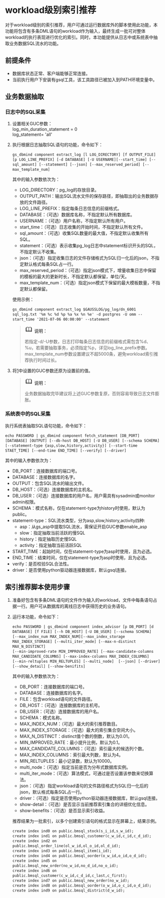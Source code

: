 # workload级别索引推荐<a name="ZH-CN_TOPIC_0296549248"></a>

对于workload级别的索引推荐，用户可通过运行数据库外的脚本使用此功能，本功能将包含有多条DML语句的workload作为输入，最终生成一批可对整体workload的执行表现进行优化的索引。同时，本功能提供从日志中或系统表中抽取业务数据SQL流水的功能。

## 前提条件<a name="section18679102695014"></a>

-   数据库状态正常、客户端能够正常连接。
-   当前执行用户下安装有gsql工具，该工具路径已被加入到PATH环境变量中。



## 业务数据抽取<a name="section183663372522"></a>

### 日志中的SQL采集

1.  <a name="li541620573521"></a>设置相关GUC参数：  
    log\_min\_duration\_statement = 0  
    log\_statement= 'all'
2.  执行根据日志抽取SQL语句的功能，命令如下：

    ```
    gs_dbmind component extract_log [l LOG_DIRECTORY] [f OUTPUT_FILE] [p LOG_LINE_PREFIX] [-d DATABASE] [-U USERNAME][--start_time] [--sql_amount] [--statement] [--json] [--max_reserved_period] [--max_template_num]
    ```

    其中的输入参数依次为：

    -   LOG\_DIRECTORY：pg\_log的存放目录。
    -   OUTPUT\_PATH：输出SQL流水文件的保存路径，即抽取出的业务数据存放的文件路径。
    -   LOG\_LINE\_PREFIX：指定每条日志信息的前缀格式。
    -   DATABASE：（可选）数据库名称，不指定默认所有数据库。
    -   USERNAME：（可选）用户名称，不指定默认所有用户。
    -   start\_time：（可选）日志收集的开始时间，不指定默认所有文件。
    -   sql\_amount：（可选）收集SQL数量的最大值，不指定默认收集所有SQL。
    -   statement：（可选）表示收集pg\_log日志中statement标识开头的SQL，不指定默认不收集。
    -   json：（可选）指定收集日志的文件存储格式为SQL归一化后的json，不指定默认格式每条SQL占一行。
    -   max\_reserved\_period：（可选）指定json模式下，增量收集日志中保留的模板的最大的更新时长，不指定默认都保留，单位/天。
    -   max\_template\_num：（可选）指定json模式下保留的最大模板数量，不指定默认都保留。

    使用示例：

    ```
    gs_dbmind component extract_log $GAUSSLOG/pg_log/dn_6001 sql_log.txt '%m %c %d %p %a %x %n %e' -d postgres -U omm --start_time '2021-07-06 00:00:00' --statement
    ```

    >![](public_sys-resources/icon-note.png) **说明：** 
    >
    >若指定-d/-U参数，日志打印每条日志信息的前缀格式需包含%d、%u，若需要抽取事务，必须指定%p，详见log\_line\_prefix参数。max\_template\_num参数设置建议不超5000条，避免workload索引推荐执行时间过长。

3.  将[1](#li541620573521)中设置的GUC参数还原为设置前的值。  
    >![](public_sys-resources/icon-note.png) **说明：**   
    >   
    >业务数据抽取完毕建议将上述GUC参数复原，否则容易导致日志文件膨胀。

### 系统表中的SQL采集
执行系统表抽取SQL语句功能，命令如下：
```
echo PASSWORD | gs_dbmind component fetch_statement [DB_PORT] [DATABASE] [OUTPUT] [--db-host DB_HOST] [-U DB_USER] [--schema SCHEMA]
[--statement-type {asp,slow,history,activity}] [--start-time STAET_TIME] [--end-time END_TIME] [--verify] [--driver]
```

其中的输入参数依次为：    
-   DB\_PORT：连接数据库的端口号。
-   DATABASE：连接数据库的名字。
-   OUTPUT：包含SQL流水的输出文件。
-   DB\_HOST：（可选）连接数据库的主机名。
-   DB\_USER：（可选）连接数据库的用户名，用户需具有sysadmin或monitor admin权限。
-   SCHEMA：模式名称，仅在statement-type为history时使用，默认为public。
-   statement-type：SQL流水类型，分为asp,slow,history,activity四种:  
    -  asp：从gs_asp中提取SQL流水，需保证开启GUC参数enable_asp
    -  slow：指定抽取当前活跃的慢SQL
    -  history：指定抽取历史慢SQL
    -  activity：指定抽取当前活跃SQL
-   START\_TIME：起始时间，仅在statement-type为asp时使用，且为必选。
-   END\_TIME：结束时间，仅在statement-type为asp时使用，且为必选。
-   verify：是否校验SQL合法性。
-   driver：是否使用python驱动器连接数据库，默认gsql连接。

## 索引推荐脚本使用步骤<a name="section174995305018"></a>

1.  准备好包含有多条DML语句的文件作为输入的workload，文件中每条语句占据一行。用户可从数据库的离线日志中获得历史的业务语句。
2.  运行本功能，命令如下：

    ```
    echo PASSWORD | gs_dbmind component index_advisor [p DB_PORT] [d DATABASE] [f FILE] [--h DB_HOST] [-U DB_USER] [--schema SCHEMA]
    [--max_index_num MAX_INDEX_NUM][--max_index_storage MAX_INDEX_STORAGE] [--multi_iter_mode] [--max-n-distinct MAX_N_DISTINCT]
    [--min-improved-rate MIN_IMPROVED_RATE] [--max-candidate-columns MAX_CANDIDATE_COLUMNS] [--max-index-columns MAX_INDEX_COLUMNS] 
    [--min-reltuples MIN_RELTUPLES] [--multi_node]  [--json] [--driver] [--show_detail] [--show-benifits]
    ```

    其中的输入参数依次为：

    -   DB\_PORT：连接数据库的端口号。
    -   DATABASE：连接数据库的名字。
    -   FILE：包含workload语句的文件路径。
    -   DB\_HOST：（可选）连接数据库的主机号。
    -   DB\_USER：（可选）连接数据库的用户名。
    -   SCHEMA：模式名称。
    -   MAX\_INDEX\_NUM：（可选）最大的索引推荐数目。
    -   MAX\_INDEX\_STORAGE：（可选）最大的索引集合空间大小。
    -   MAX\_N\_DISTINCT：distinct值个数的倒数，默认为0.01。
    -   MIN\_IMPROVED\_RATE：最小提升比例，默认为0.1。
    -   MAX\_CANDIDATE\_COLUMNS：（可选）索引最大的候选列个数。
    -   MAX\_INDEX\_COLUMNS：索引最大列数，默认为4。
    -   MIN\_RELTUPLES：最小记录数，默认为10000。
    -   multi\_node：（可选）指定当前是否为分布式数据库实例。
    -   multi\_iter\_mode：（可选）算法模式，可通过是否设置该参数来切换算法。
    -   json：（可选）指定workload语句的文件路径格式为SQL归一化后的json，默认格式每条SQL占一行。
    -   driver：（可选）指定是否使用python驱动器连接数据库，默认gsql连接。
    -   show-detail：（可选）是否显示当前推荐索引集合的详细优化信息。
    -   show-benefits：（可选）是否显示索引收益。

    推荐结果为一批索引，以多个创建索引语句的格式显示在屏幕上，结果示例。

    ```
    create index ind0 on public.bmsql_stock(s_i_id,s_w_id);
    create index ind1 on public.bmsql_customer(c_w_id,c_id,c_d_id);
    create index ind2 on public.bmsql_order_line(ol_w_id,ol_o_id,ol_d_id);
    create index ind3 on public.bmsql_item(i_id);
    create index ind4 on public.bmsql_oorder(o_w_id,o_id,o_d_id);
    create index ind5 on public.bmsql_new_order(no_w_id,no_d_id,no_o_id);
    create index ind6 on public.bmsql_customer(c_w_id,c_d_id,c_last,c_first);
    create index ind7 on public.bmsql_new_order(no_w_id);
    create index ind8 on public.bmsql_oorder(o_w_id,o_c_id,o_d_id);
    create index ind9 on public.bmsql_district(d_w_id);
    ```

